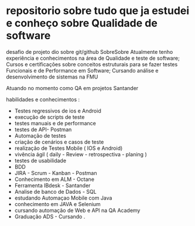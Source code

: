 # repositorio sobre tudo que ja estudei e conheço sobre Qualidade de software
desafio de projeto dio sobre git/github
SobreSobre
Atualmente tenho experiência e conhecimentos na área de Qualidade e teste de software;
Cursos e certificações sobre conceitos estruturais para se fazer testes Funcionais e de Performance em Software; Cursando análise e desenvolvimento de sistemas na FMU

Atuando no momento como QA em projetos Santander 

habilidades e conhecimentos :

* Testes regressivos de ios e Android
* execução de scripts de teste 
* testes manuais e de performance
* testes de API- Postman 
* Automação de testes
* criação de cenários e casos de teste 
* realização de Testes Mobile ( IOS e Android) 
* vivência ágil ( daily - Review - retrospectiva - planing ) 
* testes de usabilidade
* BDD 
* JIRA - Scrum - Kanban - Postman 
* Conhecimento em ALM - Octane 
* Ferramenta IBdesk - Santander 
* Analise de banco de Dados - SQL 
* estudando Automaçao Mobile com Java 
* conhecimento em JAVA e Selenium 
* cursando automação de Web e API na QA Academy 
* Graduação ADS - Cursando .
